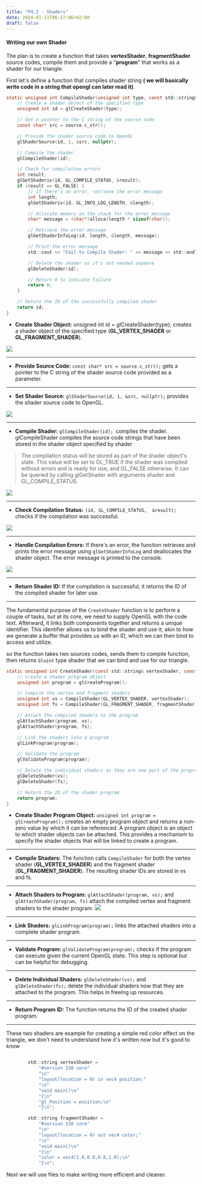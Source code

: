 ```yaml
---
title: "P4.2 - Shaders"
date: 2024-01-21T06:17:06+02:00
draft: false
---
```

#### Writing our own Shader

The plan is to create a function that takes **vertexShader**, **fragmentShader** source codes, compile them and provide a "**program**" that works as a shader for our triangle.

First let's define a function that compiles shader string **( we will basically write code in a string that opengl can later read it)**.


```c
static unsigned int CompileShader(unsigned int type, const std::string& source) {
    // Create a shader object of the specified type
    unsigned int id = glCreateShader(type);

    // Get a pointer to the C string of the source code
    const char* src = source.c_str();

    // Provide the shader source code to OpenGL
    glShaderSource(id, 1, &src, nullptr);

    // Compile the shader
    glCompileShader(id);

    // Check for compilation errors
    int result;
    glGetShaderiv(id, GL_COMPILE_STATUS, &result);
    if (result == GL_FALSE) {
        // If there's an error, retrieve the error message
        int length;
        glGetShaderiv(id, GL_INFO_LOG_LENGTH, &length);

        // Allocate memory on the stack for the error message
        char* message = (char*)alloca(length * sizeof(char));

        // Retrieve the error message
        glGetShaderInfoLog(id, length, &length, message);

        // Print the error message
        std::cout << "Fail to Compile Shader: " << message << std::endl;

        // Delete the shader as it's not needed anymore
        glDeleteShader(id);

        // Return 0 to indicate failure
        return 0;
    }

    // Return the ID of the successfully compiled shader
    return id;
}

```

- **Create Shader Object:** unsigned int id = glCreateShader(type); creates a shader object of the specified type (**GL_VERTEX_SHADER** or **GL_FRAGMENT_SHADER**).


![](https://i.postimg.cc/fWm1rLS4/image.png) 

------

- **Provide Source Code:** `const char* src = source.c_str();` gets a pointer to the C string of the shader source code provided as a parameter.

------

- **Set Shader Source:** `glShaderSource(id, 1, &src, nullptr);` provides the shader source code to OpenGL.

![](https://i.postimg.cc/fWm1rLS4/image.png)

------

- **Compile Shader:** `glCompileShader(id); `compiles the shader. glCompileShader compiles the source code strings that have been stored in the shader object specified by shader 

> The compilation status will be stored as part of the shader object's state. This value will be set to GL_TRUE if the shader was compiled without errors and is ready for use, and GL_FALSE otherwise. It can be queried by calling glGetShader with arguments shader and GL_COMPILE_STATUS.

![](https://i.postimg.cc/KjWKTNPV/image.png)

------

- **Check Compilation Status:** `(id, GL_COMPILE_STATUS, 
&result); `checks if the compilation was successful.

![](https://i.postimg.cc/SNrSHVYp/image.png)

------


- **Handle Compilation Errors:** If there's an error, the function retrieves and prints the error message using `glGetShaderInfoLog` and deallocates the shader object. The error message is printed to the console.

![](https://i.postimg.cc/SNrSHVYp/image.png)

-----
- **Return Shader ID:** If the compilation is successful, it returns the ID of the compiled shader for later use.


-----

The fundamental purpose of the `CreateShader` function is to perform a couple of tasks, but at its core, we need to supply OpenGL with the code text. Afterward, it links both components together and returns a unique identifier. This identifier allows us to bind the shader and use it, akin to how we generate a buffer that provides us with an ID, which we can then bind to access and utilize.

so the function takes two sources codes, sends them to compile function, then returns `Gluint` type shader that we can bind and use for our triangle.

```c
static unsigned int CreateShader(const std::string& vertexShader, const std::string& fragmentShader) {
    // Create a shader program object
    unsigned int program = glCreateProgram();

    // Compile the vertex and fragment shaders
    unsigned int vs = CompileShader(GL_VERTEX_SHADER, vertexShader);
    unsigned int fs = CompileShader(GL_FRAGMENT_SHADER, fragmentShader);

    // Attach the compiled shaders to the program
    glAttachShader(program, vs);
    glAttachShader(program, fs);

    // Link the shaders into a program
    glLinkProgram(program);

    // Validate the program
    glValidateProgram(program);

    // Delete the individual shaders as they are now part of the program
    glDeleteShader(vs);
    glDeleteShader(fs);

    // Return the ID of the shader program
    return program;
}
```

- **Create Shader Program Object:** `unsigned int program = glCreateProgram();` creates an empty program object and returns a non-zero value by which it can be referenced. A program object is an object to which shader objects can be attached. This provides a mechanism to specify the shader objects that will be linked to create a program.

------

- **Compile Shaders:** The function calls `CompileShader` for both the vertex shader (**GL_VERTEX_SHADER**) and the fragment shader (**GL_FRAGMENT_SHADER**). The resulting shader IDs are stored in vs and fs.

------

- **Attach Shaders to Program:** `glAttachShader(program, vs);` and `glAttachShader(program, fs)` attach the compiled vertex and fragment shaders to the shader program.
![](https://i.postimg.cc/m2bzcPQB/image.png)

------

- **Link Shaders:** `glLinkProgram(program);` links the attached shaders into a complete shader program.


------

- **Validate Program:** `glValidateProgram(program);` checks if the program can execute given the current OpenGL state. This step is optional but can be helpful for debugging.

------

- **Delete Individual Shaders:** `glDeleteShader(vs);` and `glDeleteShader(fs);` delete the individual shaders now that they are attached to the program. This helps in freeing up resources.

-------

- **Return Program ID:** The function returns the ID of the created shader program.

-------

These two shaders are example for creating a simple red color effect on the triangle, we don't need to understand how it's written now but it's good to know 

```c

        std::string vertexShader =
            "#version 330 core"
            "\n"
            "layout(location = 0) in vec4 position;"
            "\n"
            "void main()\n"
            "{\n"
            "gl_Position = position;\n"
            "}\n";

        std::string fragmentShader =
            "#version 330 core"
            "\n"
            "layout(location = 0) out vec4 color;"
            "\n"
            "void main()\n"
            "{\n"
            "color = vec4(1.0,0.0,0.0,1.0);\n"
            "}\n";
```

Next we will use files to make writing more efficient and cleaner.